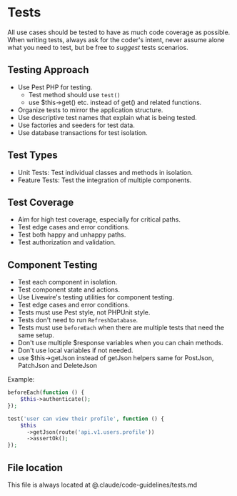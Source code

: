 # Tests

All use cases should be tested to have as much code coverage as possible. When writing tests, always ask for the coder's intent, never assume alone what you need to test, but be free to _suggest_ tests scenarios.

## Testing Approach

- Use Pest PHP for testing.
  - Test method should use `test()`
  - use $this->get() etc. instead of get() and related functions.
- Organize tests to mirror the application structure.
- Use descriptive test names that explain what is being tested.
- Use factories and seeders for test data.
- Use database transactions for test isolation.

## Test Types

- Unit Tests: Test individual classes and methods in isolation.
- Feature Tests: Test the integration of multiple components.

## Test Coverage

- Aim for high test coverage, especially for critical paths.
- Test edge cases and error conditions.
- Test both happy and unhappy paths.
- Test authorization and validation.

## Component Testing

- Test each component in isolation.
- Test component state and actions.
- Use Livewire's testing utilities for component testing.
- Test edge cases and error conditions.
- Tests must use Pest style, not PHPUnit style.
- Tests don't need to run `RefreshDatabase`.
- Tests must use `beforeEach` when there are multiple tests that need the same setup.
- Don't use multiple $response variables when you can chain methods.
- Don't use local variables if not needed.
- use $this->getJson instead of getJson helpers same for PostJson, PatchJson and DeleteJson

Example:

```php
beforeEach(function () {
    $this->authenticate();
});

test('user can view their profile', function () {
    $this
      ->getJson(route('api.v1.users.profile'))
      ->assertOk();
});
```

## File location

This file is always located at @.claude/code-guidelines/tests.md
